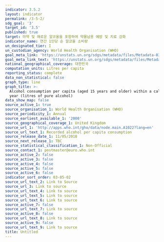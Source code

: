 ```yaml
---
indicator: 3.5.2
layout: indicator
permalink: /3-5-2/
sdg_goal: '3'
target_id: '3.5'
published: true
target: 마약 및 해로운 알코올을 포함하여 약물남용 예방 및 치료 강화
indicator_name: 연간 1인당 순 알코올 소비량
un_designated_tier: I
un_custodian_agency: World Health Organisation (WHO)
goal_meta_link: 'https://unstats.un.org/sdgs/metadata/files/Metadata-03-05-02.pdf'
goal_meta_link_text: 'https://unstats.un.org/sdgs/metadata/files/Metadata-03-05-02.pdf'
national_geographical_coverage: 대한민국
computation_units: Litres per capita
reporting_status: complete
data_non_statistical: false
graph_type: line
graph_title: >-
  Alcohol consumption per capita (aged 15 years and older) within a calendar
  year (litres of pure alcohol)
data_show_map: false
source_active_1: true
source_organisation_1: World Health Organisation (WHO)
source_periodicity_1: Annual
source_earliest_available_1: '2000'
source_geographical_coverage_1: United Kingdom
source_url_1: 'http://apps.who.int/gho/data/node.main.A1022?lang=en'
source_url_text_1: Recorded alcohol per capita consumption
source_release_date_1: 11/05/2018
source_next_release_1: TBC
source_statistical_classification_1: Non-Official
source_contact_1: postmaster@euro.who.int
source_active_2: false
source_active_3: false
source_active_4: false
source_active_5: false
source_active_6: false
indicator_sort_order: 03-05-02
source_url_text_2: Link to Source
source_url_3: Link to source
source_url_text_4: Link to source
source_url_text_5: Link to source
source_url_text_6: Link to source
source_active_7: false
source_url_text_7: Link to source
source_active_8: false
source_url_text_8: Link to source
source_active_9: false
source_url_text_9: Link to source
title: Untitled
---
```

